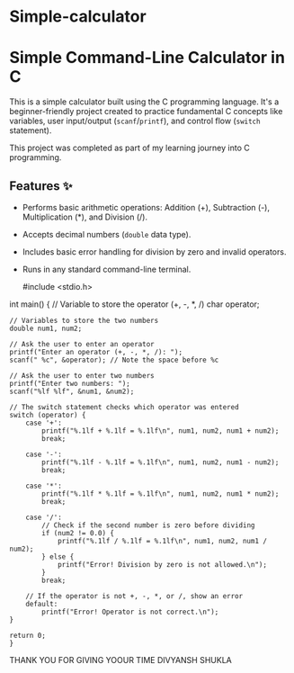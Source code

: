 # Simple-calculator
# Simple Command-Line Calculator in C

This is a simple calculator built using the C programming language. It's a beginner-friendly project created to practice fundamental C concepts like variables, user input/output (`scanf`/`printf`), and control flow (`switch` statement).

This project was completed as part of my learning journey into C programming.

## Features ✨

* Performs basic arithmetic operations: Addition (+), Subtraction (-), Multiplication (*), and Division (/).
* Accepts decimal numbers (`double` data type).
* Includes basic error handling for division by zero and invalid operators.
* Runs in any standard command-line terminal.



  #include <stdio.h>

int main() {
    // Variable to store the operator (+, -, *, /)
    char operator;
    
    // Variables to store the two numbers
    double num1, num2;

    // Ask the user to enter an operator
    printf("Enter an operator (+, -, *, /): ");
    scanf(" %c", &operator); // Note the space before %c

    // Ask the user to enter two numbers
    printf("Enter two numbers: ");
    scanf("%lf %lf", &num1, &num2);

    // The switch statement checks which operator was entered
    switch (operator) {
        case '+':
            printf("%.1lf + %.1lf = %.1lf\n", num1, num2, num1 + num2);
            break;
        
        case '-':
            printf("%.1lf - %.1lf = %.1lf\n", num1, num2, num1 - num2);
            break;
        
        case '*':
            printf("%.1lf * %.1lf = %.1lf\n", num1, num2, num1 * num2);
            break;
        
        case '/':
            // Check if the second number is zero before dividing
            if (num2 != 0.0) {
                printf("%.1lf / %.1lf = %.1lf\n", num1, num2, num1 / num2);
            } else {
                printf("Error! Division by zero is not allowed.\n");
            }
            break;

        // If the operator is not +, -, *, or /, show an error
        default:
            printf("Error! Operator is not correct.\n");
    }

    return 0;
    }
 THANK YOU FOR GIVING YOOUR  TIME
 DIVYANSH SHUKLA
